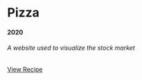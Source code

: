 Pizza
===
#### 2020
###### A website used to visualize the stock market
<a target="_blank" href="https://www.delish.com/cooking/recipe-ideas/a24893663/homemade-pizza-recipe/" class="btn btn-primary">View Recipe</a>

